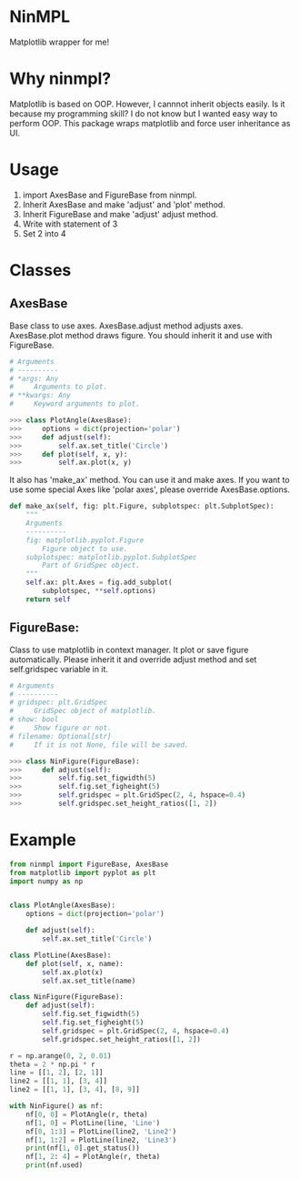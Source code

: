 # NinMPL
Matplotlib wrapper for me!

# Why ninmpl?
Matplotlib is based on OOP. However, I cannnot inherit objects easily.
Is it because my programming skill? I do not know but I wanted easy way to perform OOP.
This package wraps matplotlib and force user inheritance as UI.

# Usage
1. import AxesBase and FigureBase from ninmpl.
2. Inherit AxesBase and make 'adjust' and 'plot' method.
3. Inherit FigureBase and make 'adjust' adjust method.
4. Write with statement of 3
5. Set 2 into 4


# Classes
## AxesBase
Base class to use axes.
AxesBase.adjust method adjusts axes.
AxesBase.plot method draws figure.
You should inherit it and use with FigureBase.

```python
# Arguments
# ----------
# *args: Any
#     Arguments to plot.
# **kwargs: Any
#     Keyword arguments to plot.

>>> class PlotAngle(AxesBase):
>>>     options = dict(projection='polar')
>>>     def adjust(self):
>>>         self.ax.set_title('Circle')
>>>     def plot(self, x, y):
>>>         self.ax.plot(x, y)
```

It also has 'make_ax' method. You can use it and make axes.
If you want to use some special Axes like 'polar axes',
please override AxesBase.options.

```python
def make_ax(self, fig: plt.Figure, subplotspec: plt.SubplotSpec):
    """
    Arguments
    ----------
    fig: matplotlib.pyplot.Figure
        Figure object to use.
    subplotspec: matplotlib.pyplot.SubplotSpec
        Part of GridSpec object.
    """
    self.ax: plt.Axes = fig.add_subplot(
        subplotspec, **self.options)
    return self
```

## FigureBase:
Class to use matplotlib in context manager.
It plot or save figure automatically.
Please inherit it and override adjust method
and set self.gridspec variable in it.

```python
# Arguments
# ----------
# gridspec: plt.GridSpec
#     GridSpec object of matplotlib.
# show: bool
#     Show figure or not.
# filename: Optional[str]
#     If it is not None, file will be saved.

>>> class NinFigure(FigureBase):
>>>     def adjust(self):
>>>         self.fig.set_figwidth(5)
>>>         self.fig.set_figheight(5)
>>>         self.gridspec = plt.GridSpec(2, 4, hspace=0.4)
>>>         self.gridspec.set_height_ratios([1, 2])
```

# Example
```python
from ninmpl import FigureBase, AxesBase
from matplotlib import pyplot as plt
import numpy as np


class PlotAngle(AxesBase):
    options = dict(projection='polar')

    def adjust(self):
        self.ax.set_title('Circle')

class PlotLine(AxesBase):
    def plot(self, x, name):
        self.ax.plot(x)
        self.ax.set_title(name)

class NinFigure(FigureBase):
    def adjust(self):
        self.fig.set_figwidth(5)
        self.fig.set_figheight(5)
        self.gridspec = plt.GridSpec(2, 4, hspace=0.4)
        self.gridspec.set_height_ratios([1, 2])

r = np.arange(0, 2, 0.01)
theta = 2 * np.pi * r
line = [[1, 2], [2, 1]]
line2 = [[1, 1], [3, 4]]
line2 = [[1, 1], [3, 4], [8, 9]]

with NinFigure() as nf:
    nf[0, 0] = PlotAngle(r, theta)
    nf[1, 0] = PlotLine(line, 'Line')
    nf[0, 1:3] = PlotLine(line2, 'Line2')
    nf[1, 1:2] = PlotLine(line2, 'Line3')
    print(nf[1, 0].get_status())
    nf[1, 2: 4] = PlotAngle(r, theta)
    print(nf.used)
```
